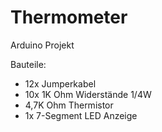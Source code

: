 # Thermometer
Arduino Projekt 

Bauteile:
- 12x Jumperkabel
- 10x 1K Ohm Widerstände 1/4W
- 4,7K Ohm Thermistor
- 1x 7-Segment LED Anzeige

